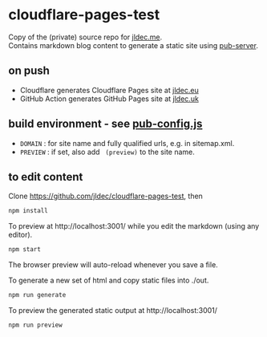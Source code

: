 # cloudflare-pages-test
Copy of the (private) source repo for [jldec.me](https://jldec.me).  
Contains markdown blog content to generate a static site using [pub-server](https://jldec.github.io/pub-doc).

## on push
- Cloudflare generates Cloudflare Pages site at [jldec.eu](https://jldec.eu)
- GitHub Action generates GitHub Pages site at [jldec.uk](https://jldec.uk)

## build environment - see [pub-config.js](pub-config.js)
- `DOMAIN` : for site name and fully qualified urls, e.g. in sitemap.xml.
- `PREVIEW` : if set, also add ` (preview)` to the site name.

## to edit content

Clone https://github.com/jldec/cloudflare-pages-test, then

```sh
npm install
```

To preview at http://localhost:3001/ while you edit the markdown (using any editor).

```sh
npm start
```

The browser preview will auto-reload whenever you save a file.

To generate a new set of html and copy static files into ./out.

```sh
npm run generate
```

To preview the generated static output at http://localhost:3001/

```sh
npm run preview
```

